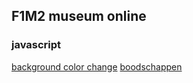 ## F1M2 museum online
### javascript

[background color change](http://34158.hosts1.ma-cloud.nl/f1m2js/les1-background-color/)
[boodschappen](http://34158.hosts1.ma-cloud.nl/f1m2js/boodschappen/)
